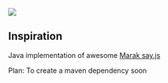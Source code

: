 <img src="https://github.com/ganeshtiwari/Say/logo.png" />

## Inspiration
Java implementation of awesome [Marak say.js](https://github.com/Marak/say.js)


Plan: To create a maven dependency soon